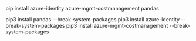 
pip install azure-identity azure-mgmt-costmanagement pandas

pip3 install pandas --break-system-packages
pip3 install azure-identity --break-system-packages
pip3 install azure-mgmt-costmanagement --break-system-packages


